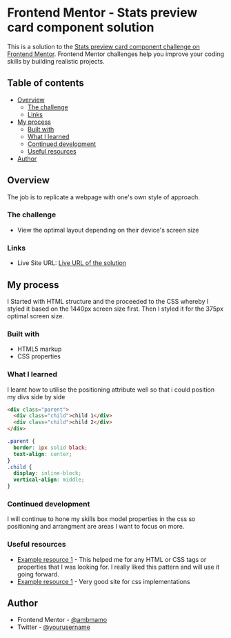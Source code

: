 # Frontend Mentor - Stats preview card component solution

This is a solution to the [Stats preview card component challenge on Frontend Mentor](https://www.frontendmentor.io/challenges/stats-preview-card-component-8JqbgoU62). Frontend Mentor challenges help you improve your coding skills by building realistic projects.

## Table of contents

- [Overview](#overview)
  - [The challenge](#the-challenge)
  - [Links](#links)
- [My process](#my-process)
  - [Built with](#built-with)
  - [What I learned](#what-i-learned)
  - [Continued development](#continued-development)
  - [Useful resources](#useful-resources)
- [Author](#author)

## Overview

The job is to replicate a webpage with one's own style of approach.

### The challenge

- View the optimal layout depending on their device's screen size

### Links

- Live Site URL: [Live URL of the solution](https://ambmamo.github.io/stats-preview-card-component-main/)

## My process

I Started with HTML structure and the proceeded to the CSS whereby I styled it based on the 1440px screen size first. Then I styled it for the 375px optimal screen size.

### Built with

- HTML5 markup
- CSS properties

### What I learned

I learnt how to utilise the positioning attribute well so that i could position my divs side by side

```html
<div class="parent">
  <div class="child">child 1</div>
  <div class="child">child 2</div>
</div>
```

```css
.parent {
  border: 1px solid black;
  text-align: center;
}
.child {
  display: inline-block;
  vertical-align: middle;
}
```

### Continued development

I will continue to hone my skills box model properties in the css so positioning and arrangment are areas I want to focus on more.

### Useful resources

- [Example resource 1](https://developer.mozilla.org/en-US/) - This helped me for any HTML or CSS tags or properties that I was looking for. I really liked this pattern and will use it going forward.
- [Example resource 1](https://dev.to/) - Very good site for css implementations

## Author

- Frontend Mentor - [@ambmamo](https://www.frontendmentor.io/profile/ambmamo)
- Twitter - [@yourusername](https://www.twitter.com/mamo_dele)
